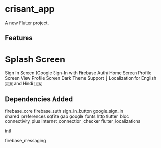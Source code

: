 # crisant_app

A new Flutter project.

## Features

# Splash Screen
Sign In Screen (Google Sign-In with Firebase Auth)
Home Screen
Profile Screen
View Profile Screen
Dark Theme Support 🌙
Localization for English 🇬🇧 and Hindi 🇮🇳

## Dependencies Added
firebase_core
firebase_auth
sign_in_button
google_sign_in
shared_preferences
sqflite
gap
google_fonts
http
flutter_bloc
connectivity_plus
internet_connection_checker
flutter_localizations

intl

firebase_messaging
